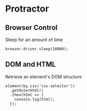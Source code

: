 # Protractor

## Browser Control

Sleep for an amount of time
```
browser.driver.sleep(10000);
```

## DOM and HTML

Retrieve an element's DOM structure
```
element(by.css('css-selector'))
  .getOuterHtml()
  .then(html => {
    console.log(html);
  });
```
